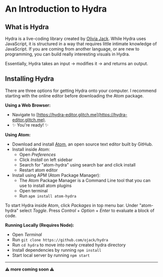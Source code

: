 # An Introduction to Hydra

## What is Hydra
Hydra is a live-coding library created by [Olivia Jack](https://github.com/ojack). While Hydra uses JavaScript, it is structured in a way that requires little intimate knowledge of JavaScript. If you are coming from another language, or are new to programming, you can build really interesting visuals in Hydra.

Essentially, Hydra takes an input → modifies it → and returns an output.

## Installing Hydra

There are three options for getting Hydra onto your computer. I recommend starting with the online editor before downloading the Atom package.

**Using a Web Browser:**
* Navigate to [https://hydra-editor.glitch.me](https://hydra-editor.glitch.me).
* ✨ You're ready! ✨

**Using Atom:**
* Download and install [Atom](https://atom.io), an open source text editor built by GitHub.
* Install inside Atom:
  * Open _Preferences_
  * Click _Install_ on left sidebar
  * Search for "atom-hydra" using search bar and click install
  * Restart atom editor
* Install using APM (Atom Package Manager):
  * The Atom Package Manager is a Command Line tool that you can use to install atom plugins
  * Open terminal
  * Run `apm install atom-hydra`

To start Hydra inside Atom, click _Packages_ in top menu bar. Under "atom-hydra" select _Toggle_. Press _Control_ + _Option_ + _Enter_ to evaluate a block of code.

**Running Locally (Requires Node):**
* Open _Terminal_
* Run `git clone https://github.com/ojack/hydra`
* Run `cd hydra` to move into newly created hydra directory
* Install dependencies by running `npm install`
* Start local server by running `npm start`

--------------

**⚠️ more coming soon ⚠️**
